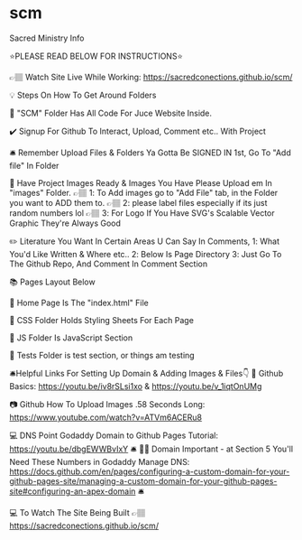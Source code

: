 # scm
Sacred Ministry Info

⭐PLEASE READ BELOW FOR INSTRUCTIONS⭐

👉🏽 Watch Site Live While Working: https://sacredconections.github.io/scm/

💡 Steps On How To Get Around Folders

🏺 "SCM" Folder Has All Code For Juce Website Inside.

✔️ Signup For Github To Interact, Upload, Comment etc.. With Project

🛎️ Remember Upload Files & Folders Ya Gotta Be SIGNED IN 1st, Go To "Add file" In Folder

📸 Have Project Images Ready & Images You Have Please Upload em In "images" Folder. 👉🏽 1️: To Add images go to "Add File" tab, in the Folder you want to ADD them to. 👉🏽 2️: please label files especially if its just random numbers lol 👉🏽 3️: For Logo If You Have SVG's Scalable Vector Graphic They're Always Good

✏️ Literature You Want In Certain Areas U Can Say In Comments, 1️: What You'd Like Written & Where etc.. 2️: Below Is Page Directory 3️: Just Go To The Github Repo, And Comment In Comment Section

📚 Pages Layout Below

🏡 Home Page Is The "index.html" File

💾 CSS Folder Holds Styling Sheets For Each Page

💾 JS Folder Is JavaScript Section

💃 Tests Folder is test section, or things am testing

🛎️Helpful Links For Setting Up Domain & Adding Images & Files👇 🎥 Github Basics: https://youtu.be/iv8rSLsi1xo & https://youtu.be/v_1iqtOnUMg

📷 Github How To Upload Images .58 Seconds Long: https://www.youtube.com/watch?v=ATVm6ACERu8 

💻 DNS Point Godaddy Domain to Github Pages Tutorial: https://youtu.be/dbgEWWBvIxY
🛎️ 👬🏽 Domain Important - at Section 5 You'll Need These Numbers in Godaddy Manage DNS: https://docs.github.com/en/pages/configuring-a-custom-domain-for-your-github-pages-site/managing-a-custom-domain-for-your-github-pages-site#configuring-an-apex-domain 🛎️

💻 To Watch The Site Being Built 👉🏽 https://sacredconections.github.io/scm/
